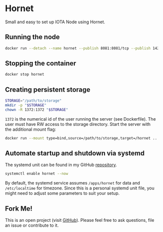 # Hornet
Small and easy to set up IOTA Node using Hornet.

## Running the node
```bash
docker run --detach --name hornet --publish 8081:8081/tcp --publish 14265:14265/tcp --publish 14626:14626/udp --publish 15600:15600/tcp hetsh/hornet
```

## Stopping the container
```bash
docker stop hornet
```

## Creating persistent storage
```bash
STORAGE="/path/to/storage"
mkdir -p "$STORAGE"
chown -R 1372:1372 "$STORAGE"
```
`1372` is the numerical id of the user running the server (see Dockerfile).
The user must have RW access to the storage directory.
Start the server with the additional mount flag:
```bash
docker run --mount type=bind,source=/path/to/storage,target=/hornet ...
```

## Automate startup and shutdown via systemd
The systemd unit can be found in my GitHub [repository](https://github.com/Hetsh/docker-hornet).
```bash
systemctl enable hornet --now
```
By default, the systemd service assumes `/apps/hornet` for data and `/etc/localtime` for timezone.
Since this is a personal systemd unit file, you might need to adjust some parameters to suit your setup.

## Fork Me!
This is an open project (visit [GitHub](https://github.com/Hetsh/docker-hornet)).
Please feel free to ask questions, file an issue or contribute to it.